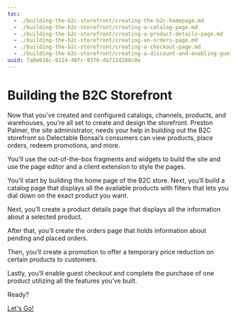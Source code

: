 ```yaml
---
toc:
  - ./building-the-b2c-storefront/creating-the-b2c-homepage.md
  - ./building-the-b2c-storefront/creating-a-catalog-page.md
  - ./building-the-b2c-storefront/creating-a-product-details-page.md
  - ./building-the-b2c-storefront/creating-an-orders-page.md
  - ./building-the-b2c-storefront/creating-a-checkout-page.md
  - ./building-the-b2c-storefront/creating-a-discount-and-enabling-guest-checkout.md
uuid: 7a8e616c-8124-48fc-9376-da7114288c8e
---
```

# Building the B2C Storefront

Now that you've created and configured catalogs, channels, products, and warehouses, you’re all set to create and design the storefront. Preston Palmer, the site administrator, needs your help in building out the B2C storefront so Delectable Bonsai’s consumers can view products, place orders, redeem promotions, and more. 

You’ll use the out-of-the-box fragments and widgets to build the site and use the page editor and a client extension to style the pages. 

You’ll start by building the home page of the B2C store. Next, you’ll build a catalog page that displays all the available products with filters that lets you dial down on the exact product you want. 

Next, you’ll create a product details page that displays all the information about a selected product. 

After that, you’ll create the orders page that holds information about pending and placed orders. 

Then, you’ll create a promotion to offer a temporary price reduction on certain products to customers. 

Lastly, you’ll enable guest checkout and complete the purchase of one product utilizing all the features you’ve built. 

<!-- This is good; it again, though, should be fleshed out with more details. What's a fragment and a widget? Offer a short linked description. Show the page editor. What's a client extension? Provide a definition with a link. What's the flow of the shopping experience you're building? Product -> Details -> Orders? How do promotions work? What's the difference between guest checkout and authenticated checkout? Do you still have access to the guest's information (address, email) without an account? How might we use that information later when marketing/advertising? 

Remember that your student readers may be completely new to this technology, and so need these things defined for them so they can understand concepts in context. 

-Rich -->

Ready? 

[Let's Go!](./building-the-b2c-storefront/creating-the-b2c-homepage.md)
